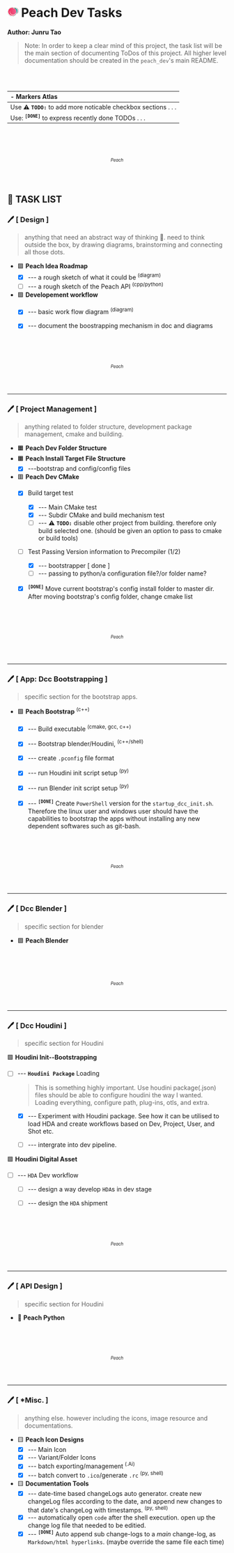 # ![icon](icons/25w/icon_peach_x25.png) Peach Dev Tasks

**Author: Junru Tao** <br>
> Note: In order to keep a clear mind of this project, the task list will be the main section of documenting ToDos of this project. All higher level documentation should be created in the `peach_dev`'s main README. 


<br><br> 

| - Markers Atlas |
|:---|
|Use :warning: __`TODO:`__ to  add more noticable checkbox sections . . .|
|Use: <sup>__`[DONE]`__</sup> to express recently done TODOs . . . |





<br>
<br>
<br>
<p align=middle> <sup><sup><i>Peach</i></sup></sup></p>
<br>

## :pencil: TASK LIST
### :pen: [ Design ]
> anything that need an abstract way of thinking :brain:. need to think outside the box, by drawing diagrams, brainstorming and connecting all those dots. 

- :purple_square: **Peach Idea Roadmap**
    - [x] --- a rough sketch of what it could be <sup>(diagram)</sup>
    - [ ] --- a rough sketch of the Peach API <sup>(cpp/python)</sup>

- :purple_square: **Developement workflow**
    - [x] --- basic work flow diagram <sup>(diagram)</sup>
    - [x] --- document the boostrapping mechanism in doc and diagrams





<br>
<br>
<br>
<p align=middle> <sup><sup><i>Peach</i></sup></sup></p>
<br>

----------------------------------------------------------------------------------
### :pen: [ Project Management ]
> anything related to folder structure, development package management, cmake and building.

- :orange_square: **Peach Dev Folder Structure**
- :orange_square: **Peach Install Target File Structure**
    - [x] ---bootstrap and config/config files
- :red_square: **Peach Dev CMake**
    - [x] Build target test
        - [x] --- Main CMake test
        - [x] --- Subdir CMake and build mechanism test
        - [ ] --- :warning: __`TODO:`__ disable other project from building. therefore only build selected one. (should be given an option to pass to cmake or build tools)
    - [ ] Test Passing Version information to Precompiler (1/2)
        - [x] --- bootstrapper [ done ]
        - [ ] --- passing to python/a configuration file?/or folder name?    
    - [x] <sup>__`[DONE]`__</sup>  Move current bootstrap's config install folder to master dir. After moving bootstrap's config folder, change cmake list





<br>
<br>
<br>
<p align=middle> <sup><sup><i>Peach</i></sup></sup></p>
<br>

----------------------------------------------------------------------------------
### :pen: [ App: Dcc Bootstrapping ]
> specific section for the bootstrap apps.

- :green_square: **Peach Bootstrap** <sup>(c++)</sup>
    - [x] --- Build executable <sup>(cmake, gcc, c++)</sup>
    - [x] --- Bootstrap blender/Houdini, <sup>(c++/shell)</sup>
    - [x] --- create `.pconfig` file format
    - [x] --- run Houdini init script setup <sup>(py)</sup>
    - [x] --- run Blender init script setup <sup>(py)</sup>
    - [x] --- <sup>__`[DONE]`__</sup> Create `PowerShell` version for the `startup_dcc_init.sh`. Therefore the linux user and windows user should have the capabilities to bootstrap the apps without installing any new dependent softwares such as git-bash.





<br>
<br>
<br>
<p align=middle> <sup><sup><i>Peach</i></sup></sup></p>
<br>

----------------------------------------------------------------------------------
### :pen: [ Dcc Blender ]
> specific section for blender

- :green_square: **Peach Blender**





<br>
<br>
<br>
<p align=middle> <sup><sup><i>Peach</i></sup></sup></p>
<br>

----------------------------------------------------------------------------------
### :pen: [ Dcc Houdini ]
> specific section for Houdini

:green_square: **Houdini Init--Bootstrapping**
- [ ] --- __`Houdini Package`__ Loading
    > This is something highly important. Use houdini package(.json) files should be able to configure houdini the way I wanted. Loading everything, configure path, plug-ins, otls, and extra.
    - [x] --- Experiment with Houdini package. See how it can be utilised to load HDA and create workflows based on Dev, Project, User, and Shot etc.
    - [ ] --- intergrate into dev pipeline.


:green_square: **Houdini Digital Asset**
- [ ] --- `HDA` Dev workflow
    - [ ] --- design a way develop `HDA`s in dev stage
    - [ ] --- design the `HDA` shipment






<br>
<br>
<br>
<p align=middle> <sup><sup><i>Peach</i></sup></sup></p>
<br>

----------------------------------------------------------------------------------
### :pen: [ API Design ]
> specific section for Houdini

- :red_circle: **Peach Python**





<br>
<br>
<br>
<p align=middle> <sup><sup><i>Peach</i></sup></sup></p>
<br>

----------------------------------------------------------------------------------
### :pen: [ *Misc. ]
> anything else. however including the icons, image resource and documentations.

- :yellow_square: **Peach Icon Designs**
    - [x] --- Main Icon
    - [x] --- Variant/Folder Icons
    - [x] --- batch exporting/management <sup>(.Ai)</sup>
    - [x] --- batch convert to `.ico`/generate `.rc` <sup>(py, shell)</sup>

- :yellow_square: **Documentation Tools**
    - [x] --- date-time based changeLogs auto generator. create new changeLog files according to the date, and append new changes to that date's changeLog with timestamps. <sup>(py, shell)</sup>
    - [x] --- automatically open `code` after the shell execution. open up the change log file that needed to be editied.
    - [x] --- <sup>__`[DONE]`__</sup> Auto append sub change-logs to a _main_ change-log, as `Markdown/html hyperlinks`.
    (maybe override the same file each time)